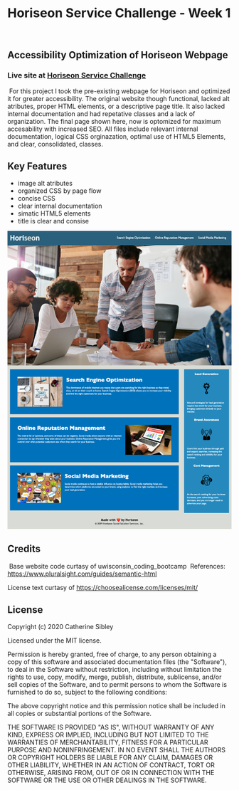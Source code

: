 # Horiseon Service Challenge - Week 1
​
## Accessibility Optimization of Horiseon Webpage

### Live site at [Horiseon Service Challenge](https://cgsdesign.github.io/week-1-challenge/)
​
​For this project I took the pre-existing webpage for Horiseon and optimized it for greater accessibility. The original website though functional, lacked alt atributes, proper HTML elements, or a descriptive page title. It also lacked internal documentation and had repetative classes and a lack of organization. The final page shown here, now is optomized for maximum accesability with increased SEO. All files include relevant internal documentation, logical CSS orginazation, optimal use of HTML5 Elements, and clear, consolidated, classes.
​
## Key Features
* image alt atributes
* organized CSS by page flow
* concise CSS
* clear internal documentation
* simatic HTML5 elements
* title is clear and consise


![Horiseon Services Page](assets/images/HoriseonServicesMockup.png)

## Credits
​
Base website code curtasy of uwisconsin_coding_bootcamp
​
​References: 
​https://www.pluralsight.com/guides/semantic-html

​License text curtasy of https://choosealicense.com/licenses/mit/
​
​
## License

Copyright (c) 2020 Catherine Sibley

Licensed under the MIT license.

Permission is hereby granted, free of charge, to any person obtaining a copy of this software and associated documentation files (the "Software"), to deal in the Software without restriction, including without limitation the rights to use, copy, modify, merge, publish, distribute, sublicense, and/or sell copies of the Software, and to permit persons to whom the Software is furnished to do so, subject to the following conditions:

The above copyright notice and this permission notice shall be included in all copies or substantial portions of the Software.

THE SOFTWARE IS PROVIDED "AS IS", WITHOUT WARRANTY OF ANY KIND, EXPRESS OR IMPLIED, INCLUDING BUT NOT LIMITED TO THE WARRANTIES OF MERCHANTABILITY,
FITNESS FOR A PARTICULAR PURPOSE AND NONINFRINGEMENT. IN NO EVENT SHALL THE
AUTHORS OR COPYRIGHT HOLDERS BE LIABLE FOR ANY CLAIM, DAMAGES OR OTHER
LIABILITY, WHETHER IN AN ACTION OF CONTRACT, TORT OR OTHERWISE, ARISING FROM, OUT OF OR IN CONNECTION WITH THE SOFTWARE OR THE USE OR OTHER DEALINGS IN THE SOFTWARE.

